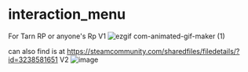 # interaction_menu
For Tarn RP or anyone's Rp
V1 ![ezgif com-animated-gif-maker (1)](https://github.com/ISA420-1/interaction-menu/assets/168322041/170bb2d9-fda9-41ca-baa3-5f109da183bd)

can also find is at https://steamcommunity.com/sharedfiles/filedetails/?id=3238581651
V2 
![image](https://github.com/ISA420-1/interaction-menu/assets/168322041/2c6083f1-5398-4004-856c-2669fbdcb054)


